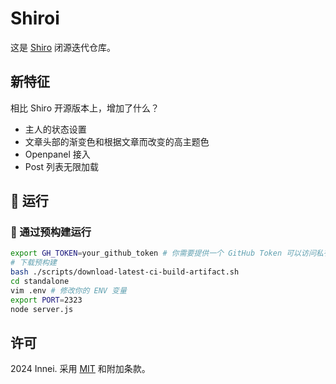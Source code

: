 # Shiroi

这是 [Shiro](https://github.com/Innei/Shiro) 闭源迭代仓库。

## 新特征

相比 Shiro 开源版本上，增加了什么？

- 主人的状态设置
- 文章头部的渐变色和根据文章而改变的高主题色
- Openpanel 接入
- Post 列表无限加载

## :whale: 运行

### :hammer: 通过预构建运行

```sh
export GH_TOKEN=your_github_token # 你需要提供一个 GitHub Token 可以访问私有的仓库
# 下载预构建
bash ./scripts/download-latest-ci-build-artifact.sh
cd standalone
vim .env # 修改你的 ENV 变量
export PORT=2323
node server.js
```
<!-- 
### :books: 推荐使用 Docker Compose

```sh
mkdir shiro
cd shiro
wget https://raw.githubusercontent.com/Innei-dev/Shiroi/main/docker-compose.yml
wget https://raw.githubusercontent.com/Innei-dev/Shiroi/main/.env.template .env

vim .env # 修改你的 ENV 变量
docker compose up -d

docker compose pull # 后续更新镜像
``` -->

## 许可

2024 Innei. 采用 [MIT](./LICENSE) 和附加条款。
